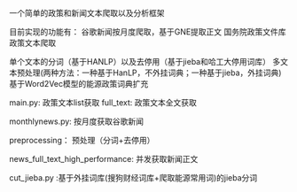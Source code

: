 一个简单的政策和新闻文本爬取以及分析框架

目前实现的功能有：
谷歌新闻按月度爬取，基于GNE提取正文
国务院政策文件库政策文本爬取

单个文本的分词（基于HANLP）以及去停用（基于jieba和哈工大停用词库）
多文本预处理(两种方法：一种基于HanLP，不外挂词典；一种基于jieba，外挂词典)
基于Word2Vec模型的能源政策词典扩充

main.py: 政策文本list获取
full_text: 政策文本全文获取

monthlynews.py: 按月度获取谷歌新闻

preprocessing： 预处理（分词+去停用）

news_full_text_high_performance:  并发获取新闻正文

cut_jieba.py :基于外挂词库(搜狗财经词库+爬取能源常用词)的jieba分词 


